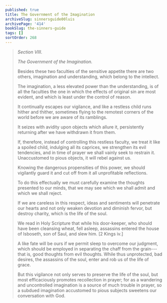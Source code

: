 ```yaml
---
published: true
title: The Government of the Imagination
archiveSlug: sinnersguide00luis
archivePage: '414'
bookSlug: the-sinners-guide
tags: []
sortOrder: 268
---
```


> *Section VIII.*
> 
> *The Government of the Imagination.*
> 
> Besides these two faculties of the sensitive appetite there are two others, imagination and understanding, which belong to the intellect.
> 
> The imagination, a less elevated power than the understanding, is of all the faculties the one in which the effects of original sin are most evident, and which is least under the control of reason.
> 
> It continually escapes our vigilance, and like a restless child runs hither and thither, sometimes flying to the remotest corners of the world before we are aware of its ramblings.
> 
> It seizes with avidity upon objects which allure it, persistently returning after we have withdrawn it from them.
> 
> If, therefore, instead of controlling this restless faculty, we treat it like a spoiled child, indulging all its caprices, we strengthen its evil tendencies, and in time of prayer we shall vainly seek to restrain it. Unaccustomed to pious objects, it will rebel against us.
> 
> Knowing the dangerous propensities of this power, we should vigilantly guard it and cut off from it all unprofitable reflections.
> 
> To do this effectually we must carefully examine the thoughts presented to our minds, that we may see which we shall admit and which we shall reject.
> 
> If we are careless in this respect, ideas and sentiments will penetrate our hearts and not only weaken devotion and diminish fervor, but destroy charity, which is the life of the soul.
> 
> We read in Holy Scripture that while his door-keeper, who should have been cleansing wheat, fell asleep, assassins entered the house of Isboseth, son of Saul, and slew him. [2 Kings iv.]
> 
> A like fate will be ours if we permit sleep to overcome our judgment, which should be employed in separating the chaff from the grain---that is, good thoughts from evil thoughts. While thus unprotected, bad desires, the assassins of the soul, enter and rob us of the life of grace.
> 
> But this vigilance not only serves to preserve the life of the soul, but most efficaciously promotes recollection in prayer; for as a wandering and uncontrolled imagination is a source of much trouble in prayer, so a subdued imagination accustomed to pious subjects sweetens our conversation with God.
